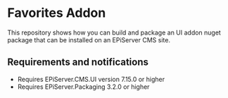 # Favorites Addon

This repository shows how you can build and package an UI addon nuget package that can be installed on an EPiServer CMS site.


## Requirements and notifications

* Requires EPiServer.CMS.UI version 7.15.0 or higher
* Requires EPiServer.Packaging 3.2.0 or higher
